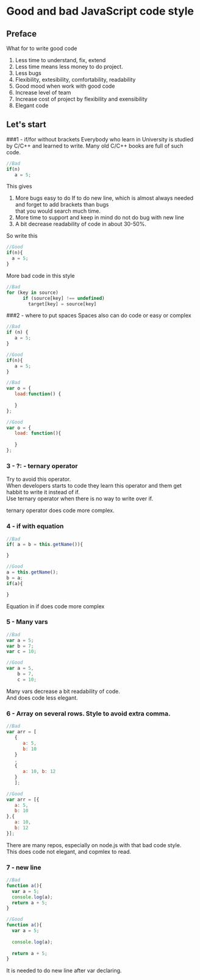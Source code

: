 Good and bad JavaScript code style
==================

Preface
--------------------------------------
 What for to write good code  
 1. Less time to understand, fix, extend
 2. Less time means less money to do project.
 3. Less bugs
 4. Flexibility, extesibility, comfortability, readability
 5. Good mood when work with good code
 6. Increase level of team
 7. Increase cost of project by flexibility and exensibility
 8. Elegant code

Let's start
--------------------------------------

###1 - if/for without brackets
Everybody who learn in University is studied by C/C++ and learned to write.
Many old C/C++ books are full of such code.  
```javascript
//Bad
if(n)
   a = 5;
```
This gives  
1. More bugs easy to do
   If to do new line, which is almost always needed and forget to add brackets than bugs  
   that you would search much time.
2. More time to support and keep in mind do not do bug with new line
3. A bit decrease readability of code in about 30-50%.

So write this
```javascript
//Good
if(n){
  a = 5;
}
```
More bad code in this style
```javascript
//Bad
for (key in source)
      if (source[key] !== undefined)
        target[key] = source[key]
```

###2 - where to put spaces
Spaces also can do code or easy or complex

```javascript
//Bad
if (n) {
   a = 5;
}
```

```javascript
//Good
if(n){
   a = 5;
}
```
  
```javascript
//Bad
var o = {
   load:function() {
      
   }
};
```

```javascript
//Good
var o = {
   load: function(){
      
   }
};
```

### 3 - ?: - ternary operator
Try to avoid this operator.  
When developers starts to code they learn this operator and them get habbit to write it instead of if.  
Use ternary operator when there is no way to write over if.  
  
ternary operator does code more complex.

### 4 - if with equation
```javascript
//Bad
if( a = b = this.getName()){

}
```

```javascript
//Good
a = this.getName();
b = a;
if(a){

}
```

Equation in if does code more complex

### 5 - Many vars

```javascript
//Bad
var a = 5;
var b = 7;
var c = 10;
```

```javascript
//Good
var a = 5,
    b = 7,
    c = 10;
```

Many vars decrease a bit readability of code.  
And does code less elegant.

### 6 - Array on several rows. Style to avoid extra comma.
```javascript
//Bad
var arr = [
   {
      a: 5,
      b: 10
   }
   ,
   {
      a: 10, b: 12
   }
   ];
```

```javascript
//Good
var arr = [{
   a: 5,
   b: 10
},{
   a: 10,
   b: 12
}];
```
There are many repos, especially on node.js with that bad code style.  
This does code not elegant, and copmlex to read.  

### 7 - new line

```javascript
//Bad
function a(){
  var a = 5;
  console.log(a);
  return a + 5;
}
```
  

```javascript
//Good
function a(){
  var a = 5;
  
  console.log(a);
  
  return a + 5;
}
```

It is needed to do new line after var declaring.  
